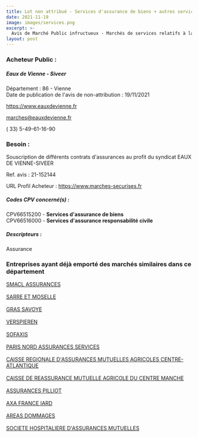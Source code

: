 ```yaml
---
title: Lot non attribué - Services d'assurance de biens + autres services
date: 2021-11-19
image: images/services.png
excerpt: >-
  Avis de Marché Public infructueux - Marchés de services relatifs à la prestation d'assurance pour les besoins du syndicat Eaux de Vienne-Siveer
layout: post
---
```


### Acheteur Public :
##### Eaux de Vienne - Siveer
Département : 86 - Vienne<br/>
Date de publication de l'avis de non-attribution : 19/11/2021


https://www.eauxdevienne.fr

marches@eauxdevienne.fr

( 33) 5-49-61-16-90
### Besoin :

Souscription de différents contrats d'assurances au profit du syndicat EAUX DE VIENNE-SIVEER

Ref. avis : 21-152144

URL Profil Acheteur : https://www.marches-securises.fr

##### Codes CPV concerné(s) :
CPV66515200 - **Services d'assurance de biens** <br/>
CPV66516000 - **Services d'assurance responsabilité civile** <br/>

##### Descripteurs :
Assurance <br/>

### Entreprises ayant déjà emporté des marchés similaires dans ce département
<a href="/entreprise-544/siren-301309605">SMACL ASSURANCES</a><br/><br/>
<a href="/entreprise-544/siren-301573143">SARRE ET MOSELLE</a><br/><br/>
<a href="/entreprise-545/siren-311248637">GRAS SAVOYE</a><br/><br/>
<a href="/entreprise-546/siren-321502049">VERSPIEREN</a><br/><br/>
<a href="/entreprise-548/siren-335171096">SOFAXIS</a><br/><br/>
<a href="/entreprise-549/siren-341539815">PARIS NORD ASSURANCES SERVICES</a><br/><br/>
<a href="/entreprise-552/siren-381043686">CAISSE REGIONALE D'ASSURANCES MUTUELLES AGRICOLES CENTRE-ATLANTIQUE</a><br/><br/>
<a href="/entreprise-552/siren-383853801">CAISSE DE REASSURANCE MUTUELLE AGRICOLE DU CENTRE MANCHE</a><br/><br/>
<a href="/entreprise-558/siren-422060236">ASSURANCES PILLIOT</a><br/><br/>
<a href="/entreprise-573/siren-722057460">AXA FRANCE IARD</a><br/><br/>
<a href="/entreprise-574/siren-775670466">AREAS DOMMAGES</a><br/><br/>
<a href="/entreprise-575/siren-779860881">SOCIETE HOSPITALIERE D'ASSURANCES MUTUELLES</a><br/><br/>
